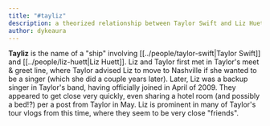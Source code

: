 ```yaml
---
title: "#tayliz"
description: a theorized relationship between Taylor Swift and Liz Huett
author: dykeaura
---
```

**Tayliz** is the name of a "ship" involving [[../people/taylor-swift|Taylor Swift]] and [[../people/liz-huett|Liz Huett]]. Liz and Taylor first met in Taylor's meet & greet line, where Taylor advised Liz to move to Nashville if she wanted to be a singer (which she did a couple years later). Later, Liz was a backup singer in Taylor's band, having officially joined in April of 2009. They appeared to get close very quickly, even sharing a hotel room (and possibly a bed!?) per a post from Taylor in May. Liz is prominent in many of Taylor's tour vlogs from this time, where they seem to be very close "friends".
